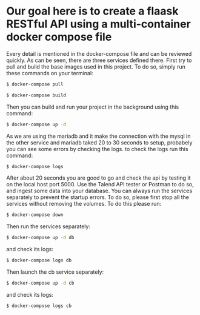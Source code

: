 # Our goal here is to create a flaask RESTful API using a multi-container docker compose file
Every detail is mentioned in the docker-compose file and can be reviewed quickly. As can be seen, there are three services defined there.
First try to pull and build the base images used in this project.
To do so, simply run these commands on your terminal:
```bash
$ docker-compose pull
```
```bash
$ docker-compose build
```
Then you can build and run your project in the background using this command:
```bash
$ docker-compose up -d
```
As we are using the mariadb and it make the connection with the mysql in the other service and mariadb taked 20 to 30 seconds to setup, probabely you can see some errors by checking the logs.
to check the logs run this command:
```bash
$ docker-compose logs
```
After about 20 seconds you are good to go and check the api by testing it on the local host port 5000.
Use the Talend API tester or Postman to do so, and ingest some data into your database.
You can always run the services separately to prevent the startup errors.
To do so, please first stop all the services without removing the volumes. To do this please run:
```bash
$ docker-compose down
```
Then run the services separately:
```bash
$ docker-compose up -d db
```
and check its logs:
```bash
$ docker-compose logs db
```
Then launch the cb service separately:
```bash
$ docker-compose up -d cb
```
and check its logs:
```bash
$ docker-compose logs cb
```



